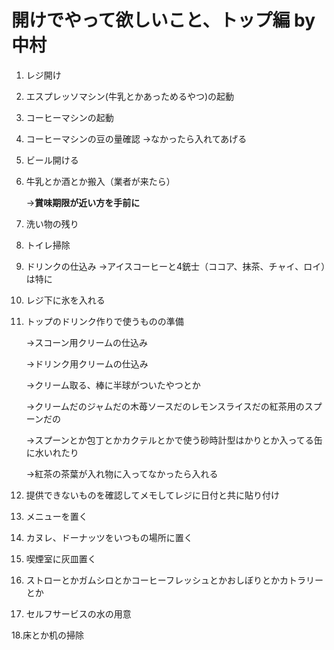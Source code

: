 # 開けでやって欲しいこと、トップ編 by中村




1. レジ開け
2. エスプレッソマシン(牛乳とかあっためるやつ)の起動
3. コーヒーマシンの起動
4. コーヒーマシンの豆の量確認
    →なかったら入れてあげる
5. ビール開ける
6. 牛乳とか酒とか搬入（業者が来たら）
    
    →**賞味期限が近い方を手前に**
    
7. 洗い物の残り
8. トイレ掃除

9. ドリンクの仕込み
    →アイスコーヒーと4銃士（ココア、抹茶、チャイ、ロイ）は特に
10. レジ下に氷を入れる


11. トップのドリンク作りで使うものの準備
    

    →スコーン用クリームの仕込み
    
    →ドリンク用クリームの仕込み
    
    →クリーム取る、棒に半球がついたやつとか
    
    →クリームだのジャムだの木苺ソースだのレモンスライスだの紅茶用のスプーンだの
    
    →スプーンとか包丁とかカクテルとかで使う砂時計型はかりとか入ってる缶に水いれたり
    
    →紅茶の茶葉が入れ物に入ってなかったら入れる
    
12. 提供できないものを確認してメモしてレジに日付と共に貼り付け
13. メニューを置く    
14. カヌレ、ドーナッツをいつもの場所に置く
15. 喫煙室に灰皿置く
16. ストローとかガムシロとかコーヒーフレッシュとかおしぼりとかカトラリーとか
17. セルフサービスの水の用意



18.床とか机の掃除
